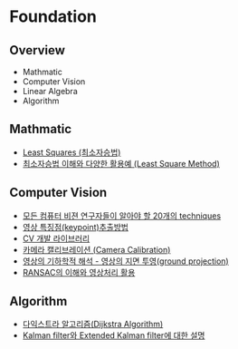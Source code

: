 # Foundation

## Overview

- Mathmatic
- Computer Vision
- Linear Algebra
- Algorithm

## Mathmatic

- [Least Squares (최소자승법)](http://jinyongjeong.github.io/2017/02/26/lec12_Least_square/)
- [최소자승법 이해와 다양한 활용예 (Least Square Method)](https://darkpgmr.tistory.com/56)

## Computer Vision

- [모든 컴퓨터 비젼 연구자들이 알아야 할 20개의 techniques](https://200315193.tistory.com/2028)
- [영상 특징점(keypoint)추출방법](https://darkpgmr.tistory.com/131?category=460965)
- [CV 개발 라이브러리](https://www.notion.so/CV-42cdaa2d211547eeba40f958ed9ae1cb)
- [카메라 캘리브레이션 (Camera Calibration)](https://darkpgmr.tistory.com/32)
- [영상의 기하학적 해석 - 영상의 지면 투영(ground projection)](https://darkpgmr.tistory.com/153?category=460965)
- [RANSAC의 이해와 영상처리 활용](https://darkpgmr.tistory.com/61)

## Algorithm

- [다익스트라 알고리즘(Dijkstra Algorithm)](https://hsp1116.tistory.com/42)
- [Kalman filter와 Extended Kalman filter에 대한 설명](http://jinyongjeong.github.io/2017/02/14/lec03_kalman_filter_and_EKF/)